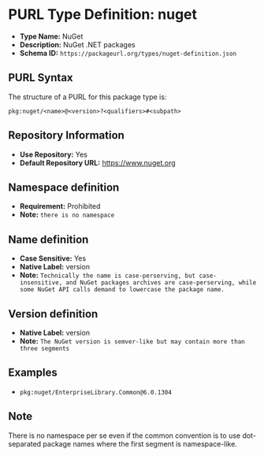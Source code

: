 <!--  NOTE: Auto-generated from the JSON PURL type definition.
Do not manually edit this file. Edit the JSON type definition instead. -->

# PURL Type Definition: nuget

- **Type Name:** NuGet
- **Description:** NuGet .NET packages
- **Schema ID:** `https://packageurl.org/types/nuget-definition.json`

## PURL Syntax

The structure of a PURL for this package type is:

    pkg:nuget/<name>@<version>?<qualifiers>#<subpath>

## Repository Information

- **Use Repository:** Yes
- **Default Repository URL:** https://www.nuget.org

## Namespace definition

- **Requirement:** Prohibited
- **Note:** `there is no namespace`

## Name definition

- **Case Sensitive:** Yes
- **Native Label:** version
- **Note:** `Technically the name is case-perserving, but case-insensitive, and NuGet packages archives are case-perserving, while some NuGet API calls demand to lowercase the package name.`

## Version definition

- **Native Label:** version
- **Note:** `The NuGet version is semver-like but may contain more than three segments`

## Examples

- `pkg:nuget/EnterpriseLibrary.Common@6.0.1304`

## Note

There is no namespace per se even if the common convention is to use dot-separated package names where the first segment is namespace-like.
